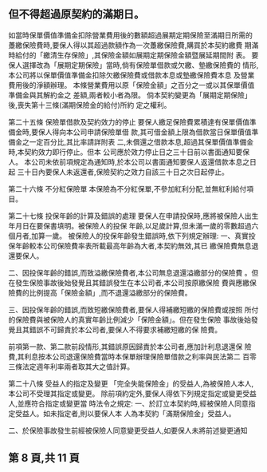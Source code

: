 
## 但不得超過原契約的滿期日。

如當時保單價值準備金扣除營業費用後的數額超過展期定期保險至滿期日所需的 躉繳保險費時,要保人得以其超過款額作為一次躉繳保險費,購買於本契約繳費 期滿時給付的「繳清生存保險」,其保險金額如展期定期保險金額暨展延期間附 表。 要保人選擇改為「展期定期保險」當時,倘有保險單借款或欠繳、墊繳保險費的 情形,本公司將以保單價值準備金扣除欠繳保險費或借款本息或墊繳保險費本息 及營業費用後的淨額辦理。 本條營業費用以原「保險金額」之百分之一或以其保單價值準備金與其解約金之 差額,兩者較小者為限。 倘本契約變更為「展期定期保險」後,喪失第十三條(滿期保險金的給付)所約 定之權利。 

第二十五條 保險單借款及契約效力的停止 要保人繳足保險費累積達有保單價值準備金時,要保人得向本公司申請保險單借 款,其可借金額上限為借款當日保單價值準備金之一定百分比,其比率請詳附表 二,未償還之借款本息,超過其保單價值準備金時,本契約效力即行停止。但本 公司應於效力停止日之三十日前以書面通知要保人。 本公司未依前項規定為通知時,於本公司以書面通知要保人返還借款本息之日起 三十日內要保人未返還者,保險契約之效力自該三十日之次日起停止。 

第二十六條 不分紅保險單 本保險為不分紅保單,不參加紅利分配,並無紅利給付項目。 

第二十七條 投保年齡的計算及錯誤的處理 要保人在申請投保時,應將被保險人出生年月日在要保書填明。被保險人的投保 年齡,以足歲計算,但未滿一歲的零數超過六個月者,加算一歲。 被保險人的投保年齡發生錯誤時,依下列規定辦理: 一、真實投保年齡較本公司保險費率表所載最高年齡為大者,本契約無效,其已 繳保險費無息退還要保人。 

二、因投保年齡的錯誤,而致溢繳保險費者,本公司無息退還溢繳部分的保險費 
。但在發生保險事故後始發覺且其錯誤發生在本公司者,本公司按原繳保險 費與應繳保險費的比例提高「保險金額」,而不退還溢繳部分的保險費。 

三、因投保年齡的錯誤,而致短繳保險費者,要保人得補繳短繳的保險費或按照 所付的保險費與被保險人的真實年齡比例減少「保險金額」。但在發生保險 事故後始發覺且其錯誤不可歸責於本公司者,要保人不得要求補繳短繳的保 險費。 

前項第一款、第二款前段情形,其錯誤原因歸責於本公司者,應加計利息退還保 險費,其利息按本公司退還保險費當時本保單辦理保險單借款之利率與民法第二 百零三條法定週年利率兩者取其大之值計算。 

第二十八條 受益人的指定及變更 
「完全失能保險金」的受益人,為被保險人本人,本公司不受理其指定或變更。 除前項約定外,要保人得依下列規定指定或變更受益人,並應符合指定或變更當 時法令之規定: 一、於訂立本契約時,經被保險人同意指定受益人。如未指定者,則以要保人本 人為本契約「滿期保險金」受益人。 

二、於保險事故發生前經被保險人同意變更受益人,如要保人未將前述變更通知

## 第 8 頁,共 11 頁
